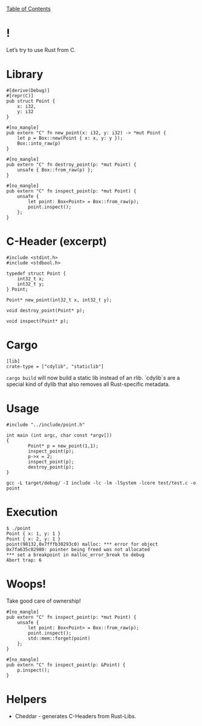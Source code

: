 [Table of Contents](./index.html)

!
=

Let’s try to use Rust from C.

Library
=======

    #[derive(Debug)]
    #[repr(C)]
    pub struct Point {
        x: i32,
        y: i32
    }

    #[no_mangle]
    pub extern "C" fn new_point(x: i32, y: i32) -> *mut Point {
        let p = Box::new(Point { x: x, y: y });
        Box::into_raw(p)
    }

    #[no_mangle]
    pub extern "C" fn destroy_point(p: *mut Point) {
        unsafe { Box::from_raw(p) };
    }

    #[no_mangle]
    pub extern "C" fn inspect_point(p: *mut Point) {
        unsafe {
            let point: Box<Point> = Box::from_raw(p);
            point.inspect();
        };
    }

C-Header (excerpt)
==================

    #include <stdint.h>
    #include <stdbool.h>

    typedef struct Point {
        int32_t x;
        int32_t y;
    } Point;

    Point* new_point(int32_t x, int32_t y);

    void destroy_point(Point* p);

    void inspect(Point* p);

Cargo
=====

    [lib]
    crate-type = ["cdylib", "staticlib"]

`cargo build` will now build a static lib instead of an rlib.
\`cdylib\`s are a special kind of dylib that also removes all
Rust-specific metadata.

Usage
=====

    #include "../include/point.h"

    int main (int argc, char const *argv[])
    {
            Point* p = new_point(1,1);
            inspect_point(p);
            p->x = 2;
            inspect_point(p);
            destroy_point(p);
    }

    gcc -L target/debug/ -I include -lc -lm -lSystem -lcore test/test.c -o point

Execution
=========

    $ ./point
    Point { x: 1, y: 1 }
    Point { x: 2, y: 1 }
    point(98132,0x7fffb30293c0) malloc: *** error for object 0x7fa635c02980: pointer being freed was not allocated
    *** set a breakpoint in malloc_error_break to debug
    Abort trap: 6

Woops!
======

Take good care of ownership!

    #[no_mangle]
    pub extern "C" fn inspect_point(p: *mut Point) {
        unsafe {
            let point: Box<Point> = Box::from_raw(p);
            point.inspect();
            std::mem::forget(point)
        };
    }

    #[no_mangle]
    pub extern "C" fn inspect_point(p: &Point) {
        p.inspect();
    }

Helpers
=======

-   Cheddar - generates C-Headers from Rust-Libs.
